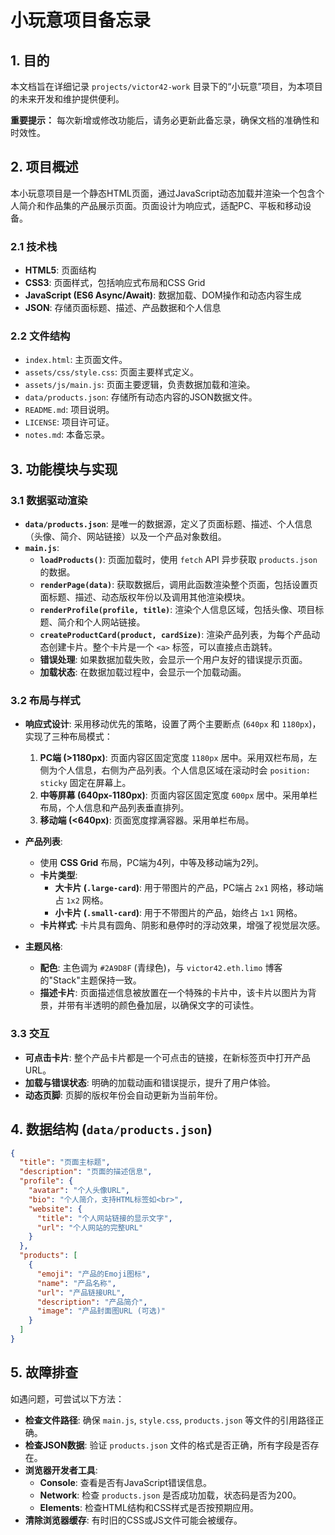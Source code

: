 # 小玩意项目备忘录

## 1. 目的

本文档旨在详细记录 `projects/victor42-work` 目录下的“小玩意”项目，为本项目的未来开发和维护提供便利。

**重要提示：** 每次新增或修改功能后，请务必更新此备忘录，确保文档的准确性和时效性。

## 2. 项目概述

本小玩意项目是一个静态HTML页面，通过JavaScript动态加载并渲染一个包含个人简介和作品集的产品展示页面。页面设计为响应式，适配PC、平板和移动设备。

### 2.1 技术栈

- **HTML5**: 页面结构
- **CSS3**: 页面样式，包括响应式布局和CSS Grid
- **JavaScript (ES6 Async/Await)**: 数据加载、DOM操作和动态内容生成
- **JSON**: 存储页面标题、描述、产品数据和个人信息

### 2.2 文件结构

- `index.html`: 主页面文件。
- `assets/css/style.css`: 页面主要样式定义。
- `assets/js/main.js`: 页面主要逻辑，负责数据加载和渲染。
- `data/products.json`: 存储所有动态内容的JSON数据文件。
- `README.md`: 项目说明。
- `LICENSE`: 项目许可证。
- `notes.md`: 本备忘录。

## 3. 功能模块与实现

### 3.1 数据驱动渲染

- **`data/products.json`**: 是唯一的数据源，定义了页面标题、描述、个人信息（头像、简介、网站链接）以及一个产品对象数组。
- **`main.js`**:
    - **`loadProducts()`**: 页面加载时，使用 `fetch` API 异步获取 `products.json` 的数据。
    - **`renderPage(data)`**: 获取数据后，调用此函数渲染整个页面，包括设置页面标题、描述、动态版权年份以及调用其他渲染模块。
    - **`renderProfile(profile, title)`**: 渲染个人信息区域，包括头像、项目标题、简介和个人网站链接。
    - **`createProductCard(product, cardSize)`**: 渲染产品列表，为每个产品动态创建卡片。整个卡片是一个 `<a>` 标签，可以直接点击跳转。
    - **错误处理**: 如果数据加载失败，会显示一个用户友好的错误提示页面。
    - **加载状态**: 在数据加载过程中，会显示一个加载动画。

### 3.2 布局与样式

- **响应式设计**: 采用移动优先的策略，设置了两个主要断点 (`640px` 和 `1180px`)，实现了三种布局模式：
    1.  **PC端 (>1180px)**: 页面内容区固定宽度 `1180px` 居中。采用双栏布局，左侧为个人信息，右侧为产品列表。个人信息区域在滚动时会 `position: sticky` 固定在屏幕上。
    2.  **中等屏幕 (640px-1180px)**: 页面内容区固定宽度 `600px` 居中。采用单栏布局，个人信息和产品列表垂直排列。
    3.  **移动端 (<640px)**: 页面宽度撑满容器。采用单栏布局。

- **产品列表**:
    - 使用 **CSS Grid** 布局，PC端为4列，中等及移动端为2列。
    - **卡片类型**:
        - **大卡片 (`.large-card`)**: 用于带图片的产品，PC端占 `2x1` 网格，移动端占 `1x2` 网格。
        - **小卡片 (`.small-card`)**: 用于不带图片的产品，始终占 `1x1` 网格。
    - **卡片样式**: 卡片具有圆角、阴影和悬停时的浮动效果，增强了视觉层次感。

- **主题风格**:
    - **配色**: 主色调为 `#2A9D8F` (青绿色)，与 `victor42.eth.limo` 博客的"Stack"主题保持一致。
    - **描述卡片**: 页面描述信息被放置在一个特殊的卡片中，该卡片以图片为背景，并带有半透明的颜色叠加层，以确保文字的可读性。

### 3.3 交互

- **可点击卡片**: 整个产品卡片都是一个可点击的链接，在新标签页中打开产品URL。
- **加载与错误状态**: 明确的加载动画和错误提示，提升了用户体验。
- **动态页脚**: 页脚的版权年份会自动更新为当前年份。

## 4. 数据结构 (`data/products.json`)

```json
{
  "title": "页面主标题",
  "description": "页面的描述信息",
  "profile": {
    "avatar": "个人头像URL",
    "bio": "个人简介，支持HTML标签如<br>",
    "website": {
      "title": "个人网站链接的显示文字",
      "url": "个人网站的完整URL"
    }
  },
  "products": [
    {
      "emoji": "产品的Emoji图标",
      "name": "产品名称",
      "url": "产品链接URL",
      "description": "产品简介",
      "image": "产品封面图URL (可选)"
    }
  ]
}
```

## 5. 故障排查

如遇问题，可尝试以下方法：

- **检查文件路径**: 确保 `main.js`, `style.css`, `products.json` 等文件的引用路径正确。
- **检查JSON数据**: 验证 `products.json` 文件的格式是否正确，所有字段是否存在。
- **浏览器开发者工具**:
    - **Console**: 查看是否有JavaScript错误信息。
    - **Network**: 检查 `products.json` 是否成功加载，状态码是否为200。
    - **Elements**: 检查HTML结构和CSS样式是否按预期应用。
- **清除浏览器缓存**: 有时旧的CSS或JS文件可能会被缓存。